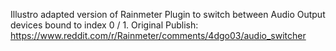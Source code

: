 Illustro adapted version of Rainmeter Plugin to switch between Audio Output devices bound to index 0 / 1.
Original Publish: https://www.reddit.com/r/Rainmeter/comments/4dgo03/audio_switcher